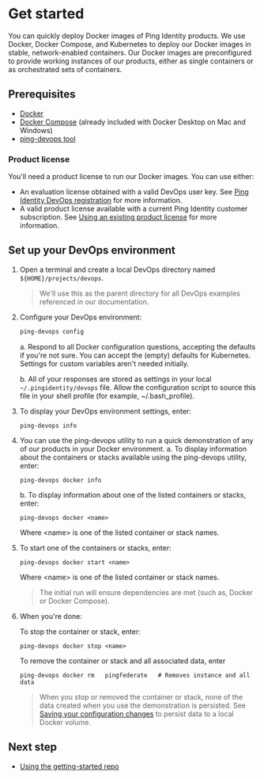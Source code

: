 # Get started

You can quickly deploy Docker images of Ping Identity products. We use Docker, Docker Compose, and Kubernetes to deploy our Docker images in stable, network-enabled containers. Our Docker images are preconfigured to provide working instances of our products, either as single containers or as orchestrated sets of containers.  

## Prerequisites

* [Docker](https://docs.docker.com/install/)
* [Docker Compose](https://docs.docker.com/compose/install/) (already included with Docker Desktop on Mac and Windows)
* [ping-devops tool](pingDevopsUtil.md#installation)

### Product license

You'll need a product license to run our Docker images. You can use either:

* An evaluation license obtained with a valid DevOps user key. See [Ping Identity DevOps registration](devopsRegistration.md) for more information.
* A valid product license available with a current Ping Identity customer subscription. See [Using an existing product license](https://pingidentity-devops.gitbook.io/devops/getstarted/existinglicense) for more information.

## Set up your DevOps environment

1. Open a terminal and create a local DevOps directory named `${HOME}/projects/devops`.

   > We'll use this as the parent directory for all DevOps examples referenced in our documentation.

2. Configure your DevOps environment:  

    ```bash
    ping-devops config
    ``` 

   a. Respond to all Docker configuration questions, accepting the defaults if you're not sure.  You can accept the (empty) defaults for Kubernetes. Settings for custom variables aren't needed initially.

   b. All of your responses are stored as settings in your local `~/.pingidentity/devops` file. Allow the configuration script to source this file in your shell profile (for example, ~/.bash_profile).

3. To display your DevOps environment settings, enter:

   ```shell
   ping-devops info
   ```

4. You can use the ping-devops utility to run a quick demonstration of any of our products in your Docker environment. 
   a. To display information about the containers or stacks available using the ping-devops utility, enter:

   ```shell
   ping-devops docker info
   ```

   b. To display information about one of the listed containers or stacks, enter:

   ```shell
   ping-devops docker <name>
   ```

   Where \<name> is one of the listed container or stack names.

5. To start one of the containers or stacks, enter:

    ```shell
    ping-devops docker start <name>
    ```

   Where \<name> is one of the listed container or stack names.

     > The initial run will ensure dependencies are met (such as, Docker or Docker Compose).

6. When you're done:

   To stop the container or stack, enter:

    ```shell
    ping-devops docker stop <name>
    ```

    To remove the container or stack and all associated data, enter

    ```shell
    ping-devops docker rm   pingfederate   # Removes instance and all data
    ```

    > When you stop or removed the container or stack, none of the data created when you use the demonstration is persisted. See [Saving your configuration changes](saveConfigs.md) to persist data to a local Docker volume.

## Next step

* [Using the getting-started repo](getStartedWithGitRepo.md)

